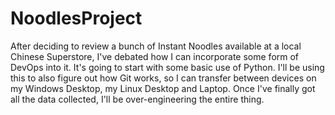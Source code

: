 # NoodlesProject

After deciding to review a bunch of Instant Noodles available at a local Chinese Superstore, I've debated how I can incorporate some form of DevOps into it. It's going to start with some basic use of Python. I'll be using this to also figure out how Git works, so I can transfer between devices on my Windows Desktop, my Linux Desktop and Laptop. Once I've finally got all the data collected, I'll be over-engineering the entire thing.
